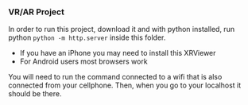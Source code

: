 ### VR/AR Project
In order to run this project, download it and with python installed,
run python `python -m http.server` inside this folder.
- If you have an iPhone you may need to install this XRViewer
- For Android users most browsers work

You will need to run the command connected to a wifi that is also connected from your cellphone. Then, when you go to your localhost it should be there.
